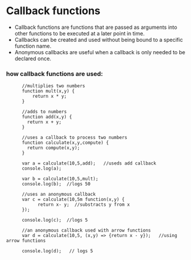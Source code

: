 # Callback functions
- Callback functions are functions that are passed as arguments into other functions to be executed at a later point in time.
- Callbacks can be created and used without being bound to a specific function name.
- Anonymous callbacks are useful when a callback is only needed to be declared once.

### how callback functions are used:

```
      //multiplies two numbers
      function mult(x,y) {
          return x * y;
      }
      
      //adds to numbers
      function add(x,y) {
        return x + y;
      }
      
      //uses a callback to process two numbers
      function calculate(x,y,compute) {
        return compute(x,y);
      }
      
      var a = calculate(10,5,add);   //useds add callback
      console.log(a);
      
      var b = calculate(10,5,mult);
      console.log(b);  //logs 50
      
      //uses an anonymous callback
      var c = calculate(10,5m function(x,y) {
            return x- y;  //substracts y from x
      });
      
      console.log(c);  //logs 5
      
      //an anonymous callback used with arrow functions
      var d = calculate(10,5, (x,y) => {return x - y});   //using arrow functions
      
      console.log(d);   // logs 5

```
